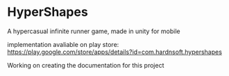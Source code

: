 # HyperShapes
A hypercasual infinite runner game, made in unity for mobile

implementation avaliable on play store: https://play.google.com/store/apps/details?id=com.hardnsoft.hypershapes

Working on creating the documentation for this project
